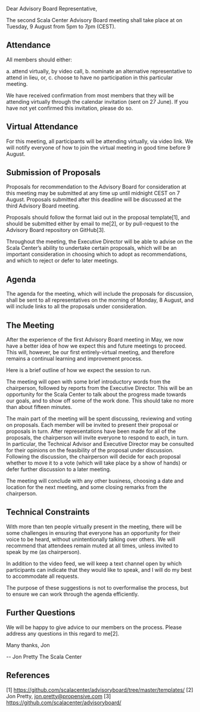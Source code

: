 Dear Advisory Board Representative,

The second Scala Center Advisory Board meeting shall take place at on Tuesday, 9
August from 5pm to 7pm (CEST).


Attendance
----------

All members should either:

a. attend virtually, by video call,
b. nominate an alternative representative to attend in lieu, or,
c. choose to have no participation in this particular meeting.

We have received confirmation from most members that they will be attending
virtually through the calendar invitation (sent on 27 June). If you have not
yet confirmed this invitation, please do so.


Virtual Attendance
------------------

For this meeting, all participants will be attending virtually, via video link.
We will notify everyone of how to join the virtual meeting in good time before
9 August.


Submission of Proposals
-----------------------

Proposals for recommendation to the Advisory Board for consideration at this
meeting may be submitted at any time up until midnight CEST on 7 August.
Proposals submitted after this deadline will be discussed at the third
Advisory Board meeting.

Proposals should follow the format laid out in the proposal template[1], and
should be submitted either by email to me[2], or by pull-request to the
Advisory Board repository on GitHub[3].

Throughout the meeting, the Executive Director will be able to advise on the
Scala Center’s ability to undertake certain proposals, which will be an
important consideration in choosing which to adopt as recommendations, and
which to reject or defer to later meetings.


Agenda
------

The agenda for the meeting, which will include the proposals for discussion,
shall be sent to all representatives on the morning of Monday, 8 August, and
will include links to all the proposals under consideration.


The Meeting
-----------

After the experience of the first Advisory Board meeting in May, we now have a
better idea of how we expect this and future meetings to proceed. This will,
however, be our first entirely-virtual meeting, and therefore remains a
continual learning and improvement process.

Here is a brief outline of how we expect the session to run.

The meeting will open with some brief introductory words from the chairperson,
followed by reports from the Executive Director. This will be an opportunity
for the Scala Center to talk about the progress made towards our goals, and to
show off some of the work done. This should take no more than about fifteen
minutes.

The main part of the meeting will be spent discussing, reviewing and voting on
proposals. Each member will be invited to present their proposal or proposals
in turn. After representations have been made for all of the proposals, the
chairperson will invite everyone to respond to each, in turn. In particular,
the Technical Advisor and Executive Director may be consulted for their
opinions on the feasibility of the proposal under discussion. Following the
discussion, the chairperson will decide for each proposal whether to
move it to a vote (which will take place by a show of hands) or defer further
discussion to a later meeting.

The meeting will conclude with any other business, choosing a date and location
for the next meeting, and some closing remarks from the chairperson.


Technical Constraints
---------------------

With more than ten people virtually present in the meeting, there will be some
challenges in ensuring that everyone has an opportunity for their voice to be
heard, without unintentionally talking over others. We will recommend that
attendees remain muted at all times, unless invited to speak by me (as
chairperson).

In addition to the video feed, we will keep a text channel open by which
participants can indicate that they would like to speak, and I will do my best
to accommodate all requests.

The purpose of these suggestions is not to overformalise the process, but to
ensure we can work through the agenda efficiently.


Further Questions
-----------------

We will be happy to give advice to our members on the process. Please address
any questions in this regard to me[2].

Many thanks,
Jon

-- 
Jon Pretty
The Scala Center

References
----------

[1] https://github.com/scalacenter/advisoryboard/tree/master/templates/
[2] Jon Pretty, jon.pretty@propensive.com
[3] https://github.com/scalacenter/advisoryboard/

